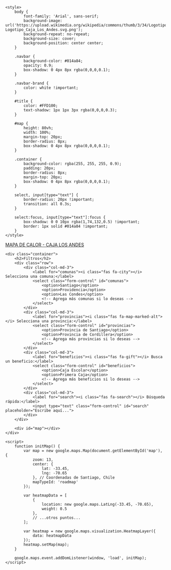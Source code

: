 <html lang="es">

<head>
    <meta charset="UTF-8">
    <meta name="viewport" content="width=device-width, initial-scale=1.0">
    <title>Mapa de Calor - Caja Los Andes</title>
    <script src="https://maps.googleapis.com/maps/api/js?key=AIzaSyA9-bmvA0sT-x-FVC3dTqxua81F6uUxAl4&libraries=visualization"></script>
    <link rel="stylesheet" href="https://maxcdn.bootstrapcdn.com/bootstrap/4.5.2/css/bootstrap.min.css">
    <link rel="stylesheet" href="https://cdnjs.cloudflare.com/ajax/libs/font-awesome/5.15.1/css/all.min.css">

    <style>
        body {
            font-family: 'Arial', sans-serif;
            background-image: url('https://upload.wikimedia.org/wikipedia/commons/thumb/3/34/Logotipo_Caja_Los_Andes.svg/2560px-Logotipo_Caja_Los_Andes.svg.png');
            background-repeat: no-repeat;
            background-size: cover;
            background-position: center center;
        }

        .navbar {
            background-color: #014a84;
            opacity: 0.9;
            box-shadow: 0 4px 8px rgba(0,0,0,0.1);
        }

        .navbar-brand {
            color: white !important;
        }

        #title {
            color: #FFD100;
            text-shadow: 1px 1px 3px rgba(0,0,0,0.3);
        }

        #map {
            height: 80vh;
            width: 100%;
            margin-top: 20px;
            border-radius: 8px;
            box-shadow: 0 4px 8px rgba(0,0,0,0.1);
        }

        .container {
            background-color: rgba(255, 255, 255, 0.9); 
            padding: 20px;
            border-radius: 8px;
            margin-top: 20px;
            box-shadow: 0 4px 8px rgba(0,0,0,0.1);
        }

        select, input[type="text"] {
            border-radius: 20px !important;
            transition: all 0.3s;
        }

        select:focus, input[type="text"]:focus {
            box-shadow: 0 0 10px rgba(1,74,132,0.5) !important;
            border: 1px solid #014a84 !important;
        }
    </style>
</head>

<body>
    <nav class="navbar navbar-expand-lg navbar-dark">
        <a class="navbar-brand" href="#"><span id="title">MAPA DE CALOR</span> - CAJA LOS ANDES</a>
    </nav>

    <div class="container">
        <h2>Filtros</h2>
        <div class="row">
            <div class="col-md-3">
                <label for="comunas"><i class="fas fa-city"></i> Selecciona una comuna:</label>
                <select class="form-control" id="comunas">
                    <option>Santiago</option>
                    <option>Providencia</option>
                    <option>Las Condes</option>
                    <!-- Agrega más comunas si lo deseas -->
                </select>
            </div>
            <div class="col-md-3">
                <label for="provincias"><i class="fas fa-map-marked-alt"></i> Selecciona una provincia:</label>
                <select class="form-control" id="provincias">
                    <option>Provincia de Santiago</option>
                    <option>Provincia de Cordillera</option>
                    <!-- Agrega más provincias si lo deseas -->
                </select>
            </div>
            <div class="col-md-3">
                <label for="beneficios"><i class="fas fa-gift"></i> Busca un beneficio:</label>
                <select class="form-control" id="beneficios">
                    <option>Caja Escolar</option>
                    <option>Primera Caja</option>
                    <!-- Agrega más beneficios si lo deseas -->
                </select>
            </div>
            <div class="col-md-3">
                <label for="search"><i class="fas fa-search"></i> Búsqueda rápida:</label>
                <input type="text" class="form-control" id="search" placeholder="Escribe aquí...">
            </div>
        </div>

        <div id="map"></div>
    </div>

    <script>
        function initMap() {
            var map = new google.maps.Map(document.getElementById('map'), {
                zoom: 13,
                center: {
                    lat: -33.45,
                    lng: -70.65
                }, // Coordenadas de Santiago, Chile
                mapTypeId: 'roadmap'
            });

            var heatmapData = [
                {
                    location: new google.maps.LatLng(-33.45, -70.65),
                    weight: 0.5
                },
                // ...otros puntos...
            ];

            var heatmap = new google.maps.visualization.HeatmapLayer({
                data: heatmapData
            });
            heatmap.setMap(map);
        }

        google.maps.event.addDomListener(window, 'load', initMap);
    </script>
</body>

</html>

